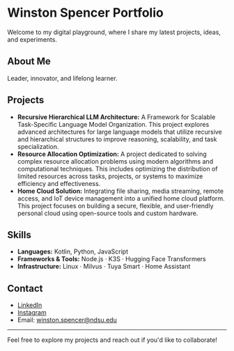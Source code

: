 
# Winston Spencer Portfolio

Welcome to my digital playground, where I share my latest projects, ideas, and experiments.

## About Me
Leader, innovator, and lifelong learner.


## Projects
- **Recursive Hierarchical LLM Architecture:** A Framework for Scalable Task-Specific Language Model Organization. This project explores advanced architectures for large language models that utilize recursive and hierarchical structures to improve reasoning, scalability, and task specialization.
- **Resource Allocation Optimization:** A project dedicated to solving complex resource allocation problems using modern algorithms and computational techniques. This includes optimizing the distribution of limited resources across tasks, projects, or systems to maximize efficiency and effectiveness.
- **Home Cloud Solution:** Integrating file sharing, media streaming, remote access, and IoT device management into a unified home cloud platform. This project focuses on building a secure, flexible, and user-friendly personal cloud using open-source tools and custom hardware.

## Skills
- **Languages:** Kotlin, Python, JavaScript  
- **Frameworks & Tools:** Node.js · K3S · Hugging Face Transformers
- **Infrastructure:** Linux · Milvus · Tuya Smart · Home Assistant


## Contact
- [LinkedIn](https://www.linkedin.com/in/winston-spencer)
- [Instagram](https://www.instagram.com/dr_winston_spencer)
- Email: winston.spencer@ndsu.edu

---
Feel free to explore my projects and reach out if you'd like to collaborate!
